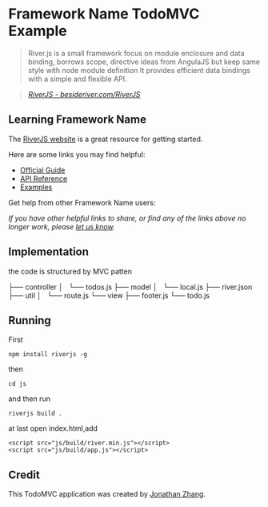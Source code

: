 # Framework Name TodoMVC Example

> River.js is a small framework focus on module enclosure and data binding, borrows scope, directive ideas from AngulaJS but keep same style with node module definition
It provides efficient data bindings with a simple and flexible API.

> _[RiverJS - besideriver.com/RiverJS](http://besideriver.com/RiverJS)_


## Learning Framework Name

The [RiverJS website](http://besideriver.com/RiverJS) is a great resource for getting started.

Here are some links you may find helpful:

* [Official Guide](http://besideriver.com/RiverJS/guide/)
* [API Reference](http://besideriver.com/RiverJS/api/)
* [Examples](http://besideriver.com/examples/)

Get help from other Framework Name users:


_If you have other helpful links to share, or find any of the links above no longer work, please [let us know](https://github.com/tastejs/todomvc/issues)._


## Implementation

the code is structured by MVC patten

├── controller
│   └── todos.js
├── model
│   └── local.js
├── river.json
├── util
│   └── route.js
└── view
    ├── footer.js
    └── todo.js


## Running

First 

```
npm install riverjs -g
```

then

```
cd js
```

and then run

```
riverjs build .
```

at last open index.html,add

```
<script src="js/build/river.min.js"></script>
<script src="js/build/app.js"></script>
```
## Credit

This TodoMVC application was created by [Jonathan Zhang](http://besideriver.com).

